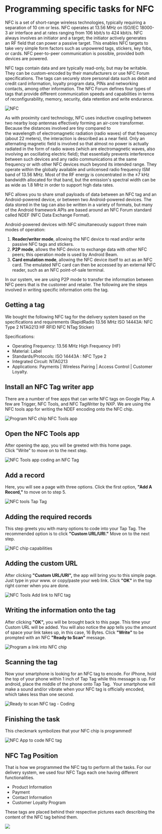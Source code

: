 # **Programming specific tasks for NFC**

NFC is a set of short-range wireless technologies, typically requiring a separation of 10 cm or less. NFC operates at 13.56 MHz on ISO/IEC 18000-3 air interface and at rates ranging from 106 kbit/s to 424 kbit/s. NFC always involves an initiator and a target; the initiator actively generates an RF field that can power a passive target. This enables NFC targets to take very simple form factors such as unpowered tags, stickers, key fobs, or cards. NFC peer-to-peer communication is possible, provided both devices are powered. 

NFC tags contain data and are typically read-only, but may be writable. They can be custom-encoded by their manufacturers or use NFC Forum specifications. The tags can securely store personal data such as debit and credit card information, loyalty program data, PINs and networking contacts, among other information. The NFC Forum defines four types of tags that provide different communication speeds and capabilities in terms of reconfigurability, memory, security, data retention and write endurance.

![NFC](Aspose.Words.c332127a-1b76-4b79-b803-9d6ae9d207a1.012.jpeg)

As with proximity card technology, NFC uses inductive coupling between two nearby loop antennas effectively forming an air-core transformer. Because the distances involved are tiny compared to the wavelength of electromagnetic radiation (radio waves) of that frequency (about 22 meters), the interaction is described as a near field. Only an alternating magnetic field is involved so that almost no power is actually radiated in the form of radio waves (which are electromagnetic waves, also involving an oscillating electric field); that essentially prevents interference between such devices and any radio communications at the same frequency or with other NFC devices much beyond its intended range. They operate within the globally available and unlicensed radio frequency ISM band of 13.56 MHz. Most of the RF energy is concentrated in the ±7 kHz bandwidth allocated for that band, but the emission's spectral width can be as wide as 1.8 MHz in order to support high data rates.

NFC allows you to share small payloads of data between an NFC tag and an Android-powered device, or between two Android-powered devices. The data stored in the tag can also be written in a variety of formats, but many of the Android framework APIs are based around an NFC Forum standard called NDEF (NFC Data Exchange Format).

Android-powered devices with NFC simultaneously support three main modes of operation:

1. **Reader/writer mode**, allowing the NFC device to read and/or write passive NFC tags and stickers.
2. **P2P mode**, allows the NFC device to exchange data with other NFC peers; this operation mode is used by Android Beam.
3. **Card emulation mode**, allowing the NFC device itself to act as an NFC card. The emulated NFC card can then be accessed by an external NFC reader, such as an NFC point-of-sale terminal.

In our system, we are using P2P mode to transfer the information between NFC peers that is the customer and retailer. The following are the steps involved in writing specific information onto the tag.

## Getting a tag

We bought the following NFC tag for the delivery system based on the specifications and requirements (RapidRadio 13.56 MHz ISO 14443A: NFC Type 2 NTAG213 HF RFID NFC NTag Sticker)

Specifications:

- Operating Frequency: 13.56 MHz High Frequency (HF)
- Material: Label
- Standards/Protocols: ISO 14443A : NFC Type 2
- Integrated Circuit: NTAG213
- Applications: Payments | Wireless Pairing | Access Control | Customer Loyalty.

## Install an NFC Tag writer app

There are a number of free apps that can write NFC tags on Google Play. A few are Trigger, NFC Tools, and NFC TagWriter by NXP. We are using the NFC tools app for writing the NDEF encoding onto the NFC chip.

![Program NFC chip NFC Tools app](Aspose.Words.c332127a-1b76-4b79-b803-9d6ae9d207a1.013.jpeg)

## Open the NFC Tools app

After opening the app, you will be greeted with this home page. Click "Write" to move on to the next step. 

![NFC Tools app coding an NFC Tag](Aspose.Words.c332127a-1b76-4b79-b803-9d6ae9d207a1.014.jpeg)

## Add a record

Here, you will see a page with three options. Click the first option, **"Add A Record,"** to move on to step 5.

![NFC tools Tap Tag](Aspose.Words.c332127a-1b76-4b79-b803-9d6ae9d207a1.015.jpeg)

## Adding the required records

This step greets you with many options to code into your Tap Tag. The recommended option is to click **"Custom URL/URI."** Move on to the next step.

![NFC chip capabilities](Aspose.Words.c332127a-1b76-4b79-b803-9d6ae9d207a1.016.jpeg)

## Adding the custom URL

After clicking **"Custom URL/URI",** the app will bring you to this simple page. Just type in your www. or copy/paste your web link. Click **"OK"** in the top right corner when you are done.

![NFC Tools Add link to NFC tag](Aspose.Words.c332127a-1b76-4b79-b803-9d6ae9d207a1.017.jpeg)

## Writing the information onto the tag

After clicking **"OK",** you will be brought back to this page. This time your Custom URL will be added. You will also notice the app tells you the amount of space your link takes up, in this case, 16 Bytes. Click **"Write"** to be prompted with an NFC **"Ready to Scan"** message.

![Program a link into NFC chip](Aspose.Words.c332127a-1b76-4b79-b803-9d6ae9d207a1.018.jpeg)

## Scanning the tag

Now your smartphone is looking for an NFC tag to encode. For iPhone, hold the top of your phone within 1 inch of Tap Tag while this message is up. For android, place the middle of the phone onto Tap Tag.  Your smartphone will make a sound and/or vibrate when your NFC tag is officially encoded, which takes less than one second. 

![Ready to scan NFC tag - Coding](Aspose.Words.c332127a-1b76-4b79-b803-9d6ae9d207a1.019.jpeg)

## Finishing the task

This checkmark symbolizes that your NFC chip is programmed! 

![NFC App to code NFC tag](Aspose.Words.c332127a-1b76-4b79-b803-9d6ae9d207a1.020.jpeg)

## NFC Tag Position

That is how we programmed the NFC tag to perform all the tasks. For our delivery system, we used four NFC Tags each one having different functionalities.

- Product Information
- Payment 
- Contact Information
- Customer Loyalty Program

These tags are placed behind their respective pictures each describing the content of the NFC tag behind them.

![](Aspose.Words.c332127a-1b76-4b79-b803-9d6ae9d207a1.021.png)
